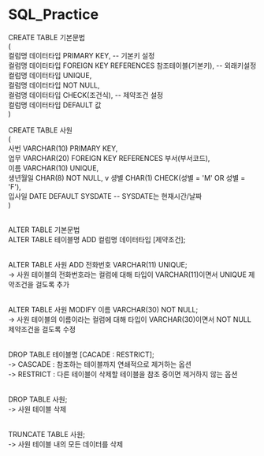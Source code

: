 # SQL_Practice

CREATE TABLE 기본문법 <br>
( <br>
  컬럼명 데이터타입 PRIMARY KEY, -- 기본키 설정 <br>
  컬럼명 데이터타입 FOREIGN KEY REFERENCES 참조테이블(기본키), -- 외래키설정 <br>
  컬럼명 데이터타입 UNIQUE, <br>
  컬럼명 데이터타입 NOT NULL, <br>
  컬럼명 데이터타입 CHECK(조건식), -- 제약조건 설정 <br>
  컬럼명 데이터타입 DEFAULT 값 <br>
) <br>

CREATE TABLE 사원 <br>
( <br>
  사번 VARCHAR(10) PRIMARY KEY, <br>
  업무 VARCHAR(20) FOREIGN KEY REFERENCES 부서(부서코드), <br>
  이름 VARCHAR(10) UNIQUE, <br>
  생년월일 CHAR(8) NOT NULL, v
  셩별 CHAR(1) CHECK(성별 = 'M' OR 성별 = 'F'), <br>
  입사일 DATE DEFAULT SYSDATE -- SYSDATE는 현재시간/날짜 <br>
) <br>

<br>
ALTER TABLE 기본문법 <br>
ALTER TABLE 테이블명 ADD 컬럼명 데이터타입 [제약조건]; <br>
<br>

ALTER TABLE 사원 ADD 전화번호 VARCHAR(11) UNIQUE; <br>
-> 사원 테이블의 전화번호라는 컬럼에 대해 타입이 VARCHAR(11)이면서 UNIQUE 제약조건을 걸도록 추가 <br>
<br>

ALTER TABLE 사원 MODIFY 이름 VARCHAR(30) NOT NULL; <br>
-> 사원 테이블의 이름이라는 컬럼에 대해 타입이 VARCHAR(30)이면서 NOT NULL 제약조건을 걸도록 수정 <br>
<br>

DROP TABLE 테이블명 [CACADE : RESTRICT]; <br>
-> CASCADE : 참조하는 테이블까지 연쇄적으로 제거하는 옵션 <br>
-> RESTRICT : 다른 테이블이 삭제할 테이블을 참조 중이면 제거하지 않는 옵션 <br>
<br>

DROP TABLE 사원; <br>
-> 사원 테이블 삭제 <br>
<br>

TRUNCATE TABLE 사원; <br>
-> 사원 테이블 내의 모든 데이터를 삭제 <br>







